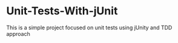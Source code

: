 # Unit-Tests-With-jUnit
 This is a simple project focused on unit tests using jUnity and TDD approach
